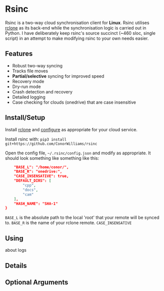 # Rsinc

Rsinc is a two-way cloud synchronisation client for **Linux**. Rsinc utilises [rclone](https://github.com/ncw/rclone) as its back-end while the synchronisation logic is carried out in Python. I have deliberately keep rsinc's source succinct (\~460 sloc, single script) in an attempt to make modifying rsinc to your own needs easier.

## Features

* Robust two-way syncing 
* Tracks file moves
* **Partial/selective** syncing for improved speed
* Recovery mode
* Dry-run mode 
* Crash detection and recovery
* Detailed logging
* Case checking for clouds (onedrive) that are case insensitive

## Install/Setup

Install [rclone](https://github.com/ncw/rclone) and [configure](https://rclone.org/docs/) as appropriate for your cloud service.

Install rsinc with: `pip3 install git+https://github.com/ConorWilliams/rsinc` 

Open the config file, `~/.rsinc/config.json` and modify as appropriate. It should look something like something like this:
```json {
    "BASE_L": "/home/conor/",
    "BASE_R": "onedrive:",
    "CASE_INSENSATIVE": true,
    "DEFAULT_DIRS": [
        "cpp",
        "docs",
        "cam"
    ],
    "HASH_NAME": "SHA-1"
}
```

`BASE_L` is the absolute path to the local 'root' that your remote will be synced to. `BASE_R` is the name of your rclone remote. `CASE_INSENSATIVE` 


## Using

about logs

## Details

## Optional Arguments

